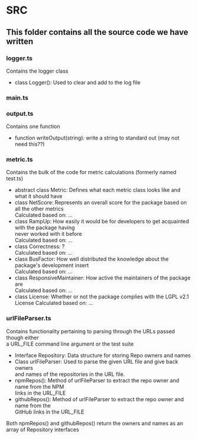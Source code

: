 # SRC

## This folder contains all the source code we have written

### logger.ts

Contains the logger class

- class Logger(): Used to clear and add to the log file

### main.ts


### output.ts
Contains one function

- function writeOutput(string): write a string to standard out (may not need this??)

### metric.ts

Contains the bulk of the code for metric calculations (formerly named test.ts)

- abstract class Metric: Defines what each metric class looks like and what it should have
- class NetScore: Represents an overall score for the package based on all the other metrics  
Calculated based on: ...
- class RampUp: How easily it would be for developers to get acquainted with the package having  
never worked with it before   
Calculated based on: ...
- class Correctness: ?  
Calculated based on: ...
- class BusFactor: How well distributed the knowledge about the package's development insert  
Calculated based on: ...
- class ResponsiveMaintainer: How active the maintainers of the package are  
Calculated based on: ...
- class License: Whether or not the package complies with the LGPL v2.1 License
Calculated based on: ...

### urlFileParser.ts

Contains functionality pertaining to parsing through the URLs passed though either     
a URL_FILE command line argument or the test suite     

- Interface Repository: Data structure for storing Repo owners and names
- Class urlFileParser: Used to parse the given URL file and give back owners     
and names of the repositories in the URL file.
- npmRepos(): Method of urlFileParser to extract the repo owner and name from the NPM     
links in the URL_FILE
- githubRepos(): Method of urlFileParser to extract the repo owner and name from the      
GitHub links in the URL_FILE

Both npmRepos() and githubRepos() return the owners and names as an array of Repository interfaces



